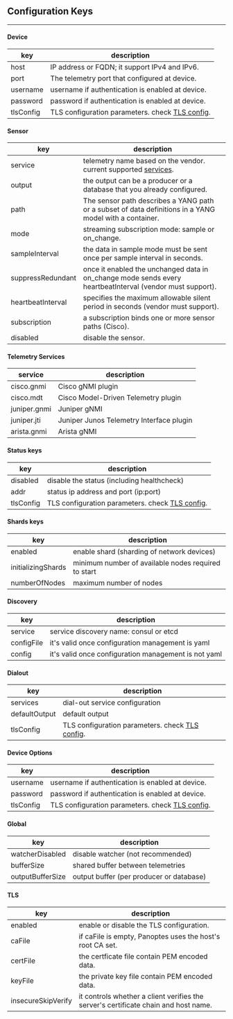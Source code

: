 ## Configuration Keys
--------

#### Device 

| key          | description                                             |
|--------------|---------------------------------------------------------|
|host          | IP address or FQDN; it support IPv4 and IPv6.           |
|port          | The telemetry port that configured at device.           | 
|username      | username if authentication is enabled at device.        |
|password      | password if authentication is enabled at device.        |
|tlsConfig     | TLS configuration parameters. check [TLS config](/docs/config_tls.md). |


#### Sensor  

| key              | description                                                                                             |
|------------------|---------------------------------------------------------------------------------------------------------|
|service           |telemetry name based on the vendor. current supported [services](#telemetry-services).                             |
|output            |the output can be a producer or a database that you already configured.                                  |
|path              |The sensor path describes a YANG path or a subset of data definitions in a YANG model with a container.  |
|mode              |streaming subscription mode: sample or on_change.                                                        |
|sampleInterval    |the data in sample mode must be sent once per sample interval in seconds.                                |
|suppressRedundant |once it enabled the unchanged data in on_change mode sends every heartbeatInterval (vendor must support).|
|heartbeatInterval |specifies the maximum allowable silent period in seconds (vendor must support).                          |
|subscription      |a subscription binds one or more sensor paths (Cisco).                                                   |
|disabled          |disable the sensor.                                                                                      |


#### Telemetry Services  

| service          | description                                       |
|------------------|---------------------------------------------------|
|cisco.gnmi        | Cisco gNMI plugin                                 |
|cisco.mdt         | Cisco Model-Driven Telemetry plugin               |
|juniper.gnmi      | Juniper gNMI                                      |
|juniper.jti       | Juniper Junos Telemetry Interface plugin          |
|arista.gnmi       | Arista gNMI                                       |


#### Status keys

| key               | description                                       |
|-------------------|---------------------------------------------------|
|disabled           | disable the status (including healthcheck)        |
|addr               | status ip address and port (ip:port)              |
|tlsConfig          | TLS configuration parameters. check [TLS config](/docs/config_tls.md).      |

#### Shards keys

| key               | description                                       |
|-------------------|---------------------------------------------------|
|enabled            |enable shard (sharding of network devices)         |
|initializingShards |minimum number of available nodes required to start|
|numberOfNodes      |maximum number of nodes                            |

#### Discovery
| key               | description                                          |
|-------------------|------------------------------------------------------|
| service           | service discovery name: consul or etcd               |
| configFile        | it's valid once configuration management is yaml     |
| config            | it's valid once configuration management is not yaml |

#### Dialout
| key               | description                                           |
|-------------------|-------------------------------------------------------|
|services           |dial-out service configuration                         |
|defaultOutput      |default output                                         |
|tlsConfig          |TLS configuration parameters. check [TLS config](/docs/config_tls.md).|


#### Device Options
| key               | description                                           |
|-------------------|-------------------------------------------------------|
|username           |username if authentication is enabled at device.       |
|password           |password if authentication is enabled at device.       |
|tlsConfig          |TLS configuration parameters. check [TLS config](/docs/config_tls.md).|

#### Global
| key               | description                                          |
|-------------------|------------------------------------------------------| 
|watcherDisabled    |disable watcher (not recommended)                     |
|bufferSize         |shared buffer between telemetries                     |
|outputBufferSize   |output buffer (per producer or database)              |

#### TLS   

| key               | description                                       |
|-------------------|---------------------------------------------------|
|enabled| enable or disable the TLS configuration.|
|caFile| if caFile is empty, Panoptes uses the host's root CA set.|
|certFile| the certficate file contain PEM encoded data.
|keyFile| the private key file contain PEM encoded data.
|insecureSkipVerify|it controls whether a client verifies the server's certificate chain and host name.|